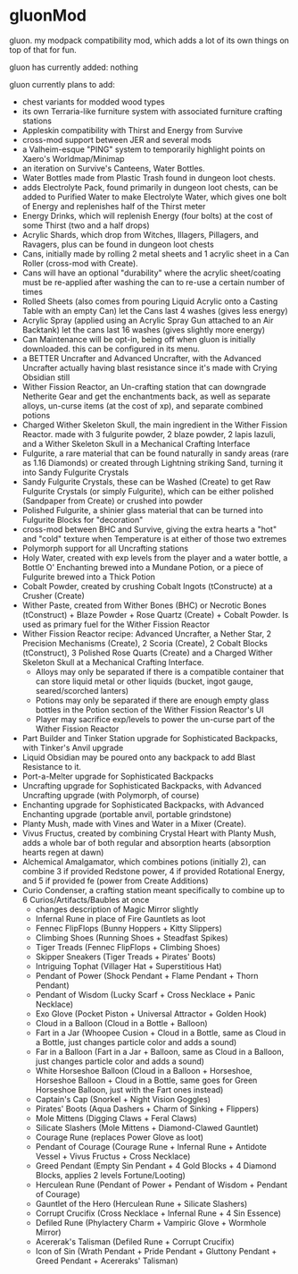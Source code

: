 # gluonMod
gluon. my modpack compatibility mod, which adds a lot of its own things on top of that for fun.

gluon has currently added:
nothing

gluon currently plans to add:
- chest variants for modded wood types
- its own Terraria-like furniture system with associated furniture crafting stations
- Appleskin compatibility with Thirst and Energy from Survive
- cross-mod support between JER and several mods
- a Valheim-esque "PING" system to temporarily highlight points on Xaero's Worldmap/Minimap
- an iteration on Survive's Canteens, Water Bottles.
- Water Bottles made from Plastic Trash found in dungeon loot chests.
- adds Electrolyte Pack, found primarily in dungeon loot chests, can be added to Purified Water to make Electrolyte Water, which gives one bolt of Energy and replenishes half of the Thirst meter
- Energy Drinks, which will replenish Energy (four bolts) at the cost of some Thirst (two and a half drops)
- Acrylic Shards, which drop from Witches, Illagers, Pillagers, and Ravagers, plus can be found in dungeon loot chests
- Cans, initially made by rolling 2 metal sheets and 1 acrylic sheet in a Can Roller (cross-mod with Create).
- Cans will have an optional "durability" where the acrylic sheet/coating must be re-applied after washing the can to re-use a certain number of times
- Rolled Sheets (also comes from pouring Liquid Acrylic onto a Casting Table with an empty Can) let the Cans last 4 washes (gives less energy)
- Acrylic Spray (applied using an Acrylic Spray Gun attached to an Air Backtank) let the cans last 16 washes (gives slightly more energy)
- Can Maintenance will be opt-in, being off when gluon is initially downloaded. this can be configured in its menu.
- a BETTER Uncrafter and Advanced Uncrafter, with the Advanced Uncrafter actually having blast resistance since it's made with Crying Obsidian still
- Wither Fission Reactor, an Un-crafting station that can downgrade Netherite Gear and get the enchantments back, as well as separate alloys, un-curse items (at the cost of xp), and separate combined potions
- Charged Wither Skeleton Skull, the main ingredient in the Wither Fission Reactor. made with 3 fulgurite powder, 2 blaze powder, 2 lapis lazuli, and a Wither Skeleton Skull in a Mechanical Crafting Interface
- Fulgurite, a rare material that can be found naturally in sandy areas (rare as 1.16 Diamonds) or created through Lightning striking Sand, turning it into Sandy Fulgurite Crystals
- Sandy Fulgurite Crystals, these can be Washed (Create) to get Raw Fulgurite Crystals (or simply Fulgurite), which can be either polished (Sandpaper from Create) or crushed into powder
- Polished Fulgurite, a shinier glass material that can be turned into Fulgurite Blocks for "decoration"
- cross-mod between BHC and Survive, giving the extra hearts a "hot" and "cold" texture when Temperature is at either of those two extremes
- Polymorph support for all Uncrafting stations
- Holy Water, created with exp levels from the player and a water bottle, a Bottle O' Enchanting brewed into a Mundane Potion, or a piece of Fulgurite brewed into a Thick Potion
- Cobalt Powder, created by crushing Cobalt Ingots (tConstructe) at a Crusher (Create)
- Wither Paste, created from Wither Bones (BHC) or Necrotic Bones (tConstruct) + Blaze Powder + Rose Quartz (Create) + Cobalt Powder. Is used as primary fuel for the Wither Fission Reactor
- Wither Fission Reactor recipe: Advanced Uncrafter, a Nether Star, 2 Precision Mechanisms (Create), 2 Scoria (Create), 2 Cobalt Blocks (tConstruct), 3 Polished Rose Quarts (Create) and a Charged Wither Skeleton Skull at a Mechanical Crafting Interface.
    - Alloys may only be separated if there is a compatible container that can store liquid metal or other liquids (bucket, ingot gauge, seared/scorched lanters)
    - Potions may only be separated if there are enough empty glass bottles in the Potion section of the Wither Fission Reactor's UI
    - Player may sacrifice exp/levels to power the un-curse part of the Wither Fission Reactor
- Part Builder and Tinker Station upgrade for Sophisticated Backpacks, with Tinker's Anvil upgrade
- Liquid Obsidian may be poured onto any backpack to add Blast Resistance to it.
- Port-a-Melter upgrade for Sophisticated Backpacks
- Uncrafting upgrade for Sophisticated Backpacks, with Advanced Uncrafting upgrade (with Polymorph, of course)
- Enchanting upgrade for Sophisticated Backpacks, with Advanced Enchanting upgrade (portable anvil, portable grindstone)
- Planty Mush, made with Vines and Water in a Mixer (Create).
- Vivus Fructus, created by combining Crystal Heart with Planty Mush, adds a whole bar of both regular and absorption hearts (absorption hearts regen at dawn)
- Alchemical Amalgamator, which combines potions (initially 2), can combine 3 if provided Redstone power, 4 if provided Rotational Energy, and 5 if provided fe (power from Create Additions)  
- Curio Condenser, a crafting station meant specifically to combine up to 6 Curios/Artifacts/Baubles at once
    - changes description of Magic Mirror slightly
    - Infernal Rune in place of Fire Gauntlets as loot
    - Fennec FlipFlops (Bunny Hoppers + Kitty Slippers)
    - Climbing Shoes (Running Shoes + Steadfast Spikes)
    - Tiger Treads (Fennec FlipFlops + Climbing Shoes)
    - Skipper Sneakers (Tiger Treads + Pirates' Boots)
    - Intriguing Tophat (Villager Hat + Superstitious Hat)
    - Pendant of Power (Shock Pendant + Flame Pendant + Thorn Pendant)
    - Pendant of Wisdom (Lucky Scarf + Cross Necklace + Panic Necklace)
    - Exo Glove (Pocket Piston + Universal Attractor + Golden Hook)
    - Cloud in a Balloon (Cloud in a Bottle + Balloon)
    - Fart in a Jar (Whoopee Cusion + Cloud in a Bottle, same as Cloud in a Bottle, just changes particle color and adds a sound)
    - Far in a Balloon (Fart in a Jar + Balloon, same as Cloud in a Balloon, just changes particle color and adds a sound)
    - White Horseshoe Balloon (Cloud in a Balloon + Horseshoe, Horseshoe Balloon + Cloud in a Bottle, same goes for Green Horseshoe Balloon, just with the Fart ones instead)
    - Captain's Cap (Snorkel + Night Vision Goggles)
    - Pirates' Boots (Aqua Dashers + Charm of Sinking + Flippers)
    - Mole Mittens (Digging Claws + Feral Claws)
    - Silicate Slashers (Mole Mittens + Diamond-Clawed Gauntlet)
    - Courage Rune (replaces Power Glove as loot)
    - Pendant of Courage (Courage Rune + Infernal Rune + Antidote Vessel + Vivus Fructus + Cross Necklace)
    - Greed Pendant (Empty Sin Pendant + 4 Gold Blocks + 4 Diamond Blocks, applies 2 levels Fortune/Looting)
    - Herculean Rune (Pendant of Power + Pendant of Wisdom + Pendant of Courage)
    - Gauntlet of the Hero (Herculean Rune + Silicate Slashers)
    - Corrupt Crucifix (Cross Necklace + Infernal Rune + 4 Sin Essence)
    - Defiled Rune (Phylactery Charm + Vampiric Glove + Wormhole Mirror)
    - Acererak's Talisman (Defiled Rune + Corrupt Crucifix)
    - Icon of Sin (Wrath Pendant + Pride Pendant + Gluttony Pendant + Greed Pendant + Acereraks' Talisman)
